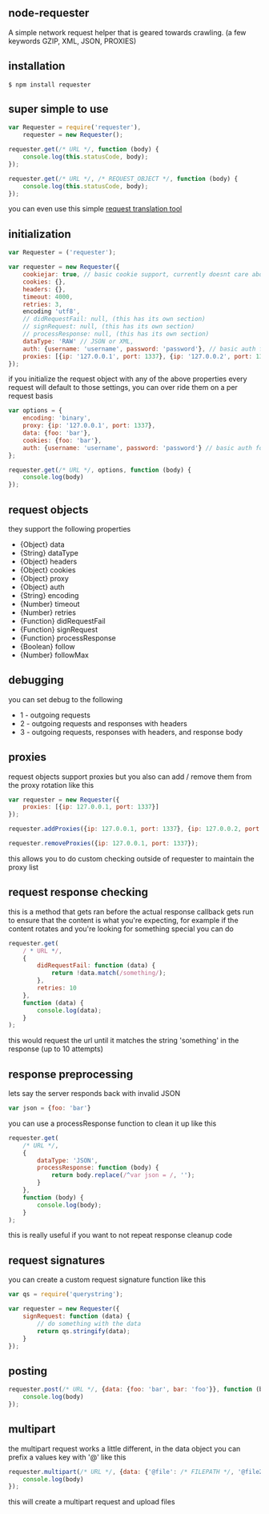 ## node-requester

A simple network request helper that is geared towards crawling. (a few keywords GZIP, XML, JSON, PROXIES)

## installation

    $ npm install requester

## super simple to use

```javascript
var Requester = require('requester'),
	requester = new Requester();

requester.get(/* URL */, function (body) {
	console.log(this.statusCode, body);
});

requester.get(/* URL */, /* REQUEST_OBJECT */, function (body) {
	console.log(this.statusCode, body);
});
```

you can even use this simple [request translation tool](http://codepen.io/icodeforlove/full/nKuwa)

## initialization

```javascript
var Requester = ('requester');

var requester = new Requester({
	cookiejar: true, // basic cookie support, currently doesnt care about domain or path rules
	cookies: {},
	headers: {},
	timeout: 4000,
	retries: 3,
	encoding 'utf8',
	// didRequestFail: null, (this has its own section)
	// signRequest: null, (this has its own section)
	// processResponse: null, (this has its own section)
	dataType: 'RAW' // JSON or XML,
	auth: {username: 'username', password: 'password'}, // basic auth for all requests
	proxies: [{ip: '127.0.0.1', port: 1337}, {ip: '127.0.0.2', port: 1337}, {ip: '127.0.0.3', port: 1337}] // rotating proxy array
});
```

if you initialize the request object with any of the above properties every request will default to those settings, you can over ride them on a per request basis

```javascript
var options = {
	encoding: 'binary',
	proxy: {ip: '127.0.0.1', port: 1337},
	data: {foo: 'bar'},
	cookies: {foo: 'bar'},
	auth: {username: 'username', password: 'password'} // basic auth for request
};

requester.get(/* URL */, options, function (body) {
	console.log(body)
});
```
## request objects

they support the following properties
* {Object} data 
* {String} dataType
* {Object} headers
* {Object} cookies
* {Object} proxy
* {Object} auth
* {String} encoding
* {Number} timeout
* {Number} retries
* {Function} didRequestFail
* {Function} signRequest
* {Function} processResponse
* {Boolean} follow
* {Number} followMax

## debugging

you can set debug to the following
* 1 - outgoing requests 
* 2 - outgoing requests and responses with headers
* 3 - outgoing requests, responses with headers, and response body

## proxies

request objects support proxies but you also can add / remove them from the proxy rotation like this

```javascript
var requester = new Requester({
	proxies: [{ip: 127.0.0.1, port: 1337}]
});

requester.addProxies({ip: 127.0.0.1, port: 1337}, {ip: 127.0.0.2, port: 1337}, {ip: 127.0.0.1, port: 1337, auth: {username: 'foo', password: 'bar'}});

requester.removeProxies({ip: 127.0.0.1, port: 1337});
```

this allows you to do custom checking outside of requester to maintain the proxy list

## request response checking

this is a method that gets ran before the actual response callback gets run to ensure that the content is what you're expecting, for example if the content rotates and you're looking for something special you can do

```javascript
requester.get(
	/ * URL */,
	{
		didRequestFail: function (data) {
			return !data.match(/something/);
		},
		retries: 10
	},
	function (data) {
		console.log(data);
	}
);
```

this would request the url until it matches the string 'something' in the response (up to 10 attempts)

## response preprocessing

lets say the server responds back with invalid JSON

```javascript
var json = {foo: 'bar'}
```
you can use a processResponse function to clean it up like this

```javascript
requester.get(
	/* URL */,
	{
		dataType: 'JSON',
		processResponse: function (body) {
			return body.replace(/^var json = /, '');
		}
	},
	function (body) {
		console.log(body);
	}
);
```

this is really useful if you want to not repeat response cleanup code

## request signatures

you can create a custom request signature function like this

```javascript
var qs = require('querystring');

var requester = new Requester({
	signRequest: function (data) {
		// do something with the data
		return qs.stringify(data);
	}
});
```

## posting

```javascript
requester.post(/* URL */, {data: {foo: 'bar', bar: 'foo'}}, function (body) {
	console.log(body)
});
```

## multipart

the multipart request works a little different, in the data object you can prefix a values key with '@' like this

```javascript
requester.multipart(/* URL */, {data: {'@file': /* FILEPATH */, '@file2': /* FILEPATH */, bar: 'foo'}}, function (body) {
	console.log(body)
});
```

this will create a multipart request and upload files
